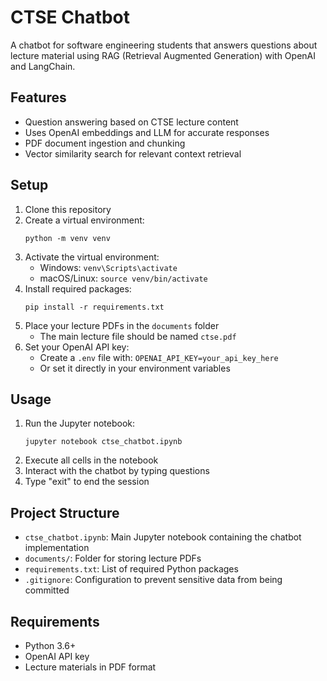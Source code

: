 # CTSE Chatbot

A chatbot for software engineering students that answers questions about lecture material using RAG (Retrieval Augmented Generation) with OpenAI and LangChain.

## Features

- Question answering based on CTSE lecture content
- Uses OpenAI embeddings and LLM for accurate responses
- PDF document ingestion and chunking
- Vector similarity search for relevant context retrieval

## Setup

1. Clone this repository
2. Create a virtual environment:
   ```
   python -m venv venv
   ```
3. Activate the virtual environment:
   - Windows: `venv\Scripts\activate`
   - macOS/Linux: `source venv/bin/activate`
4. Install required packages:
   ```
   pip install -r requirements.txt
   ```
5. Place your lecture PDFs in the `documents` folder
   - The main lecture file should be named `ctse.pdf`
6. Set your OpenAI API key:
   - Create a `.env` file with: `OPENAI_API_KEY=your_api_key_here`
   - Or set it directly in your environment variables

## Usage

1. Run the Jupyter notebook:
   ```
   jupyter notebook ctse_chatbot.ipynb
   ```
2. Execute all cells in the notebook
3. Interact with the chatbot by typing questions
4. Type "exit" to end the session

## Project Structure

- `ctse_chatbot.ipynb`: Main Jupyter notebook containing the chatbot implementation
- `documents/`: Folder for storing lecture PDFs
- `requirements.txt`: List of required Python packages
- `.gitignore`: Configuration to prevent sensitive data from being committed

## Requirements

- Python 3.6+
- OpenAI API key
- Lecture materials in PDF format 